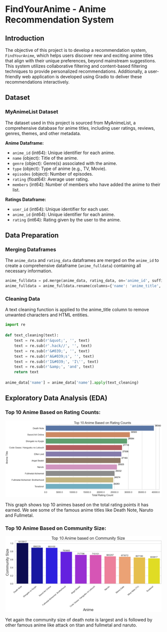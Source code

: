 # FindYourAnime - Anime Recommendation System

## Introduction

The objective of this project is to develop a recommendation system, `FindYourAnime`, which helps users discover new and exciting anime titles that align with their unique preferences, beyond mainstream suggestions. This system utilizes collaborative filtering and content-based filtering techniques to provide personalized recommendations. Additionally, a user-friendly web application is developed using Gradio to deliver these recommendations interactively.

## Dataset

### MyAnimeList Dataset

The dataset used in this project is sourced from MyAnimeList, a comprehensive database for anime titles, including user ratings, reviews, genres, themes, and other metadata.

**Anime Dataframe:**
- `anime_id` (int64): Unique identifier for each anime.
- `name` (object): Title of the anime.
- `genre` (object): Genre(s) associated with the anime.
- `type` (object): Type of anime (e.g., TV, Movie).
- `episodes` (object): Number of episodes.
- `rating` (float64): Average user rating.
- `members` (int64): Number of members who have added the anime to their list.

**Ratings Dataframe:**
- `user_id` (int64): Unique identifier for each user.
- `anime_id` (int64): Unique identifier for each anime.
- `rating` (int64): Rating given by the user to the anime.

## Data Preparation

### Merging Dataframes

The `anime_data` and `rating_data` dataframes are merged on the `anime_id` to create a comprehensive dataframe (`anime_fulldata`) containing all necessary information.

```python
anime_fulldata = pd.merge(anime_data, rating_data, on='anime_id', suffixes=['', '_user'])
anime_fulldata = anime_fulldata.rename(columns={'name': 'anime_title', 'rating_user': 'user_rating'})
```

### Cleaning Data
A text cleaning function is applied to the anime_title column to remove unwanted characters and HTML entities.
```python
import re

def text_cleaning(text):
    text = re.sub(r'&quot;', '', text)
    text = re.sub(r'.hack//', '', text)
    text = re.sub(r'&#039;', '', text)
    text = re.sub(r'A&#039;s', '', text)
    text = re.sub(r'I&#039;', 'I\'', text)
    text = re.sub(r'&amp;', 'and', text)
    return text

anime_data['name'] = anime_data['name'].apply(text_cleaning)
```

## Exploratory Data Analysis (EDA)
### Top 10 Anime Based on Rating Counts:
![top 10 animes based on ratings](results/top_10_animes.png)

This graph shows top 10 animes based on the total rating points it has earned. We see some of the famous anime titles like Death Note, Naruto and Fullmetal.


### Top 10 Anime Based on Community Size:
![top 10 animes based on community](results/anime_community_size.png)

Yet again the community size of death note is largest and is followed by other famous anime like attack on titan and fullmetal and naruto.






